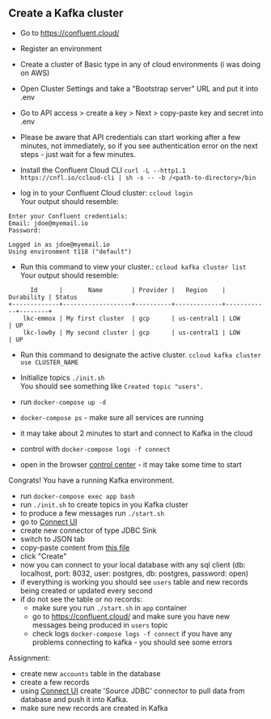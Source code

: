 ## Create a Kafka cluster
- Go to https://confluent.cloud/
- Register an environment
- Create a cluster of Basic type in any of cloud environments (i was doing on AWS)
- Open Cluster Settings and take a "Bootstrap server" URL and put it into .env
- Go to API access > create a key > Next > copy-paste key and secret into .env 
- Please be aware that API credentials can start working after a few minutes, not immediately, so if you see authentication error on the next steps - just wait for a few minutes.

- Install the Confluent Cloud CLI
    `curl -L --http1.1 https://cnfl.io/ccloud-cli | sh -s -- -b /<path-to-directory>/bin`
- log in to your Confluent Cloud cluster: `ccloud login`  
Your output should resemble:
```
Enter your Confluent credentials:
Email: jdoe@myemail.io
Password:

Logged in as jdoe@myemail.io
Using environment t118 ("default")
```
- Run this command to view your cluster.: `ccloud kafka cluster list`  
Your output should resemble:
```
      Id      |       Name        | Provider |   Region    | Durability | Status
+-------------+-------------------+----------+-------------+------------+--------+
    lkc-emmox | My first cluster  | gcp      | us-central1 | LOW        | UP
    lkc-low0y | My second cluster | gcp      | us-central1 | LOW        | UP
```
- Run this command to designate the active cluster.
`ccloud kafka cluster use CLUSTER_NAME`  

- Initialize topics `./init.sh`   
You should see something like `Created topic "users".`


- run `docker-compose up -d`  
- `docker-compose ps` - make sure all services are running
- it may take about 2 minutes to start and connect to Kafka in the cloud  
- control with `docker-compose logs -f connect`
- open in the browser [control center](http://localhost:8007) - it may take some time to start

Congrats! You have a running Kafka environment. 

- run `docker-compose exec app bash`
- run `./init.sh` to create topics in you Kafka cluster
- to produce a few messages run `./start.sh`
- go to [Connect UI](http://localhost:8007)
- create new connector of type JDBC Sink
- switch to JSON tab
- copy-paste content from [this file](./connector_PGS_config.json)
- click "Create"
- now you can connect to your local database with any sql client (db: localhost, port: 8032, user: postgres, db: postgres, password: open)
- if everything is working you should see `users` table and new records being created or updated every second
- if do not see the table or no records:
    - make sure you run `./start.sh` in `app` container
    - go to https://confluent.cloud/ and make sure you have new messages being produced in `users` topic
    - check logs `docker-compose logs -f connect` if you have any problems connecting to kafka - you should see some errors 

Assignment:
- create new `accounts` table in the database
- create a few records
- using [Connect UI](http://localhost:8007) create 'Source JDBC' connector to pull data from database and push it into Kafka.
- make sure new records are created in Kafka

